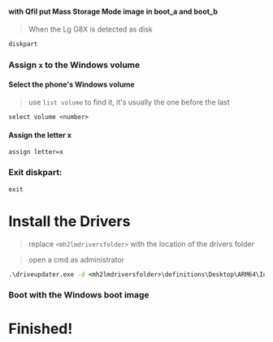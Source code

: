 #### with Qfil put Mass Storage Mode image in boot_a and boot_b

> When the Lg G8X is detected as disk

```cmd
diskpart
```


### Assign `x` to the Windows volume

#### Select the phone's Windows volume
> use `list volume` to find it, it's usually the one before the last

```diskpart
select volume <number>
```

#### Assign the letter x
```diskpart
assign letter=x
```

### Exit diskpart:
```diskpart
exit
```


# Install the Drivers

> replace `<mh2lmdriversfolder>` with the location of the drivers folder

> open a cmd as administrator


```cmd
.\driveupdater.exe -d <mh2lmdriversfolder>\definitions\Desktop\ARM64\Internal\mh2lm.txt -r <mh2lmdriversfolder> -p X:
```


### Boot with the Windows boot image #####

  
  

# Finished!
